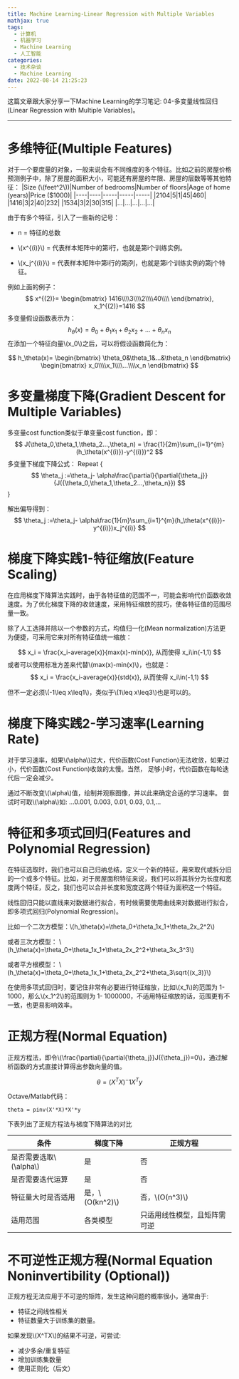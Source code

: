 ```yaml
---
title: Machine Learning-Linear Regression with Multiple Variables
mathjax: true
tags: 
  - 计算机
  - 机器学习
  - Machine Learning
  - 人工智能
categories:
  - 技术杂谈
  - Machine Learning
date: 2022-08-14 21:25:23
---
```


这篇文章跟大家分享一下Machine Learning的学习笔记: 04-多变量线性回归(Linear Regression with Multiple Variables)。
<!--more-->
***
# 多维特征(Multiple Features)

对于一个要度量的对象，一般来说会有不同维度的多个特征。比如之前的房屋价格预测例子中，除了房屋的面积大小，可能还有房屋的年限、房屋的层数等等其他特征：
|Size (\\(feet^2\\))|Number of bedrooms|Number of floors|Aage of home (years)|Price ($1000)|
|----|----|-----|-----|-----|
|2104|5|1|45|460|
|1416|3|2|40|232|
|1534|3|2|30|315|
|...|...|...|...|...|


由于有多个特征，引入了一些新的记号：

+ n = 特征的总数

+ \\(x^{(i)}\\) = 代表样本矩阵中的第i行，也就是第i个训练实例。

+ \\(x_j^{(i)}\\) =  代表样本矩阵中第i行的第j列，也就是第i个训练实例的第j个特征。

例如上面的例子：
$$
x^{(2)}=
\begin{bmatrix}
1416\\\\3\\\\2\\\\40\\\\
\end{bmatrix},
x_1^{(2)}=1416
$$
多变量假设函数表示为：
$$
h_\theta(x)=\theta_0+\theta_1x_1+\theta_2x_2+...+\theta_nx_n
$$
在添加一个特征向量\\(x_0\\)之后，可以将假设函数简化为：

$$
h_\theta(x)=
\begin{bmatrix}
\theta_0&\theta_1&...&\theta_n
\end{bmatrix}
\begin{bmatrix}
x_0\\\\x_1\\\\...\\\\x_n
\end{bmatrix}
$$
# 多变量梯度下降(Gradient Descent for Multiple Variables)
多变量cost function类似于单变量cost function，即：
$$
J(\theta_0,\theta_1,\theta_2...,\theta_n) = \frac{1}{2m}\sum_{i=1}^{m}(h_\theta(x^{(i)})-y^{(i)})^2
$$
多变量下梯度下降公式：
Repeat {
$$
\theta_j :=\theta_j- \alpha\frac{\partial}{\partial{\theta_j}}{J({\theta_0,\theta_1,\theta_2...,\theta_n}})
$$
}

解出偏导得到：
$$
\theta_j :=\theta_j- \alpha\frac{1}{m}\sum_{i=1}^{m}(h_\theta(x^{(i)})-y^{(i)})x_j^{(i)}
$$

# 梯度下降实践1-特征缩放(Feature Scaling)
在应用梯度下降算法实践时，由于各特征值的范围不一，可能会影响代价函数收敛速度。为了优化梯度下降的收敛速度，采用特征缩放的技巧，使各特征值的范围尽量一致。

除了人工选择并除以一个参数的方式，均值归一化(Mean normalization)方法更为便捷，可采用它来对所有特征值统一缩放：

$$
x_i = \frac{x_i-average(x)}{max(x)-min(x)}, 从而使得 x_i\in(-1,1)
$$
或者可以使用标准方差来代替\\(max(x)-min(x)\\)，也就是：
$$
x_i = \frac{x_i-average(x)}{std(x)}, 从而使得 x_i\in(-1,1)
$$

但不一定必须\\(-1\leq x\leq1\\)，类似于\\(1\leq x\leq3\\)也是可以的。
# 梯度下降实践2-学习速率(Learning Rate)

对于学习速率，如果\\(\alpha\\)过大，代价函数(Cost Function)无法收敛，如果过小，代价函数(Cost Function)收敛的太慢。当然， 足够小时，代价函数在每轮迭代后一定会减少。

通过不断改变\\(\alpha\\)值，绘制并观察图像，并以此来确定合适的学习速率。 尝试时可取\\(\alpha\\)如: ...0.001, 0.003, 0.01, 0.03, 0.1,...

# 特征和多项式回归(Features and Polynomial Regression)

在特征选取时，我们也可以自己归纳总结，定义一个新的特征，用来取代或拆分旧的一个或多个特征。比如，对于房屋面积特征来说，我们可以将其拆分为长度和宽度两个特征，反之，我们也可以合并长度和宽度这两个特征为面积这一个特征。

线性回归只能以直线来对数据进行拟合，有时候需要使用曲线来对数据进行拟合，即多项式回归(Polynomial Regression)。

比如一个二次方模型：\\(h_\theta(x)=\theta_0+\theta_1x_1+\theta_2x_2^2\\)

或者三次方模型： \\(h_\theta(x)=\theta_0+\theta_1x_1+\theta_2x_2^2+\theta_3x_3^3\\)

或者平方根模型： \\(h_\theta(x)=\theta_0+\theta_1x_1+\theta_2x_2^2+\theta_3\sqrt{(x_3)}\\)

在使用多项式回归时，要记住非常有必要进行特征缩放，比如\\(x_1\\)的范围为 1-1000，那么\\(x_1^2\\)的范围则为 1- 1000000，不适用特征缩放的话，范围更有不一致，也更易影响效率。
# 正规方程(Normal Equation)

正规方程法，即令\\(\frac{\partial}{\partial{\theta_j}}J({\theta_j})=0\\)，通过解析函数的方式直接计算得出参数向量的值。

$$
\theta = (X^TX)^-1X^Ty
$$

Octave/Matlab代码：
```
theta = pinv(X'*X)*X'*y
```
下表列出了正规方程法与梯度下降算法的对比

|条件|梯度下降|正规方程|
|----|----|-----|
|是否需要选取\\(\alpha\\)|是|否|
|是否需要迭代运算|是|否|
|特征量大时是否适用|是，\\(O(kn^2)\\)|否，\\(O(n^3)\\)|
|适用范围|各类模型|只适用线性模型，且矩阵需可逆|



# 不可逆性正规方程(Normal Equation Noninvertibility (Optional))

正规方程无法应用于不可逆的矩阵，发生这种问题的概率很小，通常由于:
+ 特征之间线性相关
+ 特征数量大于训练集的数量。

如果发现\\(X^TX\\)的结果不可逆，可尝试:
+ 减少多余/重复特征
+ 增加训练集数量
+ 使用正则化（后文）